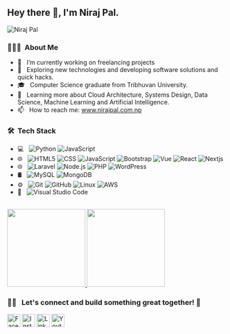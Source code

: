 <!--
### Hi there 👋, I'm Niraj Pal.
An aspiring software developer.

<code><img height="20" src="https://raw.githubusercontent.com/github/explore/80688e429a7d4ef2fca1e82350fe8e3517d3494d/topics/javascript/javascript.png"></code>
<code><img height="20" src="https://raw.githubusercontent.com/github/explore/80688e429a7d4ef2fca1e82350fe8e3517d3494d/topics/react/react.png"></code>
<code><img height="20" src="https://raw.githubusercontent.com/github/explore/80688e429a7d4ef2fca1e82350fe8e3517d3494d/topics/nodejs/nodejs.png"></code>
<code><img height="20" src="https://raw.githubusercontent.com/github/explore/80688e429a7d4ef2fca1e82350fe8e3517d3494d/topics/python/python.png"></code>

-->

<h2> Hey there 🙏, I'm Niraj Pal. </h2>
<!--
<p>A Full Stack Developer with over 4 years of experience in building robust web applications and delivering high-quality software solutions. My journey in web development has allowed me to work with clients across 5+ countries, delivering more than 100 websites and 5+ web applications</p> 
-->

<p align="left"><img src="https://komarev.com/ghpvc/?username=palniraj" alt="Niraj Pal" /></p>

<h3> 👨🏻‍💻 &nbsp;About Me </h3>

- 🔭 &nbsp; I’m currently working on freelancing projects
- 🤔 &nbsp; Exploring new technologies and developing software solutions and quick hacks.
- 🎓 &nbsp; Computer Science graduate from Tribhuvan University.
- 🌱 &nbsp; Learning more about Cloud Architecture, Systems Design, Data Science, Machine Learning and Artificial Intelligence.
- 📫 &nbsp; How to reach me: <a href="https://nirajpal.com.np/" target="_blank">www.nirajpal.com.np</a>
<h3> 🛠 &nbsp;Tech Stack</h3>

- 💻 &nbsp;
  ![Python](https://img.shields.io/badge/-Python-333333?style=flat&logo=python)
  ![JavaScript](https://img.shields.io/badge/-JavaScript-333333?style=flat&logo=JavaScript&logoColor=007396)
- 🌐 &nbsp;
  ![HTML5](https://img.shields.io/badge/-HTML5-333333?style=flat&logo=HTML5)
  ![CSS](https://img.shields.io/badge/-CSS-333333?style=flat&logo=CSS3&logoColor=1572B6)
  ![JavaScript](https://img.shields.io/badge/-JavaScript-333333?style=flat&logo=javascript)
  ![Bootstrap](https://img.shields.io/badge/-Bootstrap-333333?style=flat&logo=bootstrap&logoColor=563D7C)
  ![Vue](https://img.shields.io/badge/-Vue-333333?style=flat&logo=Vue.js)
  ![React](https://img.shields.io/badge/-React.js-333333?style=flat&logo=react)
  ![Nextjs](https://img.shields.io/badge/-Next.js-333333?style=flat&logo=Next.js)
- 🌐 &nbsp;
  ![Laravel](https://img.shields.io/badge/-Laravel-333333?style=flat&logo=Laravel)
  ![Node.js](https://img.shields.io/badge/-Node.js-333333?style=flat&logo=node.js)
  ![PHP](https://img.shields.io/badge/-PHP-333333?style=flat&logo=php)
  ![WordPress](https://img.shields.io/badge/-Wordpress-333333?style=flat&logo=wordpress)
- 🛢 &nbsp;
  ![MySQL](https://img.shields.io/badge/-MySQL-333333?style=flat&logo=mysql)
  ![MongoDB](https://img.shields.io/badge/-MongoDB-333333?style=flat&logo=mongodb)
- ⚙️ &nbsp;
  ![Git](https://img.shields.io/badge/-Git-333333?style=flat&logo=git)
  ![GitHub](https://img.shields.io/badge/-GitHub-333333?style=flat&logo=github)
  ![Linux](https://img.shields.io/badge/-Linux-333333?style=flat&logo=linux)
  ![AWS](https://img.shields.io/badge/-AWS-333333?style=flat&logo=aws)
- 🔧 &nbsp;
  ![Visual Studio Code](https://img.shields.io/badge/-Visual%20Studio%20Code-333333?style=flat&logo=visual-studio-code&logoColor=007ACC)

<br/>

<a href="https://github.com/palniraj">
  <img height="180em" src="https://github-readme-stats.vercel.app/api?username=palniraj&theme=buefy&show_icons=true" />
  <img height="180em" src="https://github-readme-stats.vercel.app/api/top-langs/?username=palniraj&theme=buefy&layout=compact" />
</a>

<br/>

<h3> 🤝🏻 &nbsp; Let's connect and build something great together! 🚀 </h3>

<p>
<a href="https://www.facebook.com/nirajpal.com.np"><img alt="Facebook" src="https://cdn3.iconfinder.com/data/icons/capsocial-round/500/facebook-512.png" width="30px" height="30px"></a>
<a href="https://www.instagram.com/nirajpal.com.np"><img alt="Instagram" src="https://image.similarpng.com/very-thumbnail/2020/05/Glossy-Instagram-icon-PNG.png" width="30px" height="30px"></a>
<a href="https://www.linkedin.com/in/niraj-pal/"><img alt="LinkedIn" src="https://c0.klipartz.com/pngpicture/399/30/gratis-png-linkedin-thumbnail.png" width="30px" height="30px"></a>
<a href="https://www.youtube.com/nirajpal"><img alt="Youtube" src="https://cdn1.iconfinder.com/data/icons/logotypes/32/youtube-512.png" width="30px" height="30px"></a>
</p>
